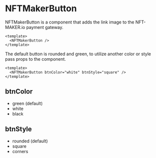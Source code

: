 # NFTMakerButton

NFTMakerButton is a component that adds the link image to the NFT-MAKER.io payment gateway.

```vue
<template>
  <NFTMakerButton />
</template>
```
The default button is rounded and green, to utilize another color or style pass props to the component.

```vue
<template>
  <NFTMakerButton btnColor="white" btnStyle="square" />
</template>
```

## btnColor
- green (default)
- white
- black

## btnStyle
- rounded (default)
- square
- corners